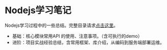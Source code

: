# Nodejs学习笔记

Nodejs学习过程中的一些总结。完整目录请求[点击这里](SUMMARY.md)。

* 基础：核心模块常用API 的使用、注意事项。（含可执行的demo）
* 进阶：项目实战经验总结，含常用框架、库介绍，从编码到服务端部署运维。
